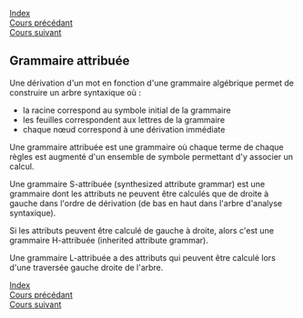 [Index](./index.md)  
[Cours précédant](./cours_5.md)  
[Cours suivant](./cours_6.md)

## Grammaire attribuée

Une dérivation d'un mot en fonction d'une grammaire algébrique permet de construire un arbre syntaxique où :
- la racine correspond au symbole initial de la grammaire
- les feuilles correspondent aux lettres de la grammaire
- chaque nœud correspond à une dérivation immédiate

Une grammaire attribuée est une grammaire où chaque terme de chaque règles est augmenté d'un ensemble de symbole permettant d'y associer un calcul.

Une grammaire S-attribuée (synthesized attribute grammar) est une grammaire dont les attributs ne peuvent être calculés que de droite à gauche dans l'ordre de dérivation (de bas en haut dans l'arbre d'analyse syntaxique).

Si les attributs peuvent être calculé de gauche à droite, alors c'est une grammaire H-attribuée (inherited attribute grammar).

Une grammaire L-attribuée a des attributs qui peuvent être calculé lors d'une traversée gauche droite de l'arbre.

[Index](./index.md)  
[Cours précédant](./cours_5.md)  
[Cours suivant](./cours_6.md)
